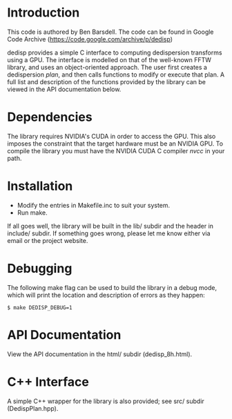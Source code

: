 # Introduction
This code is authored by Ben Barsdell. The code can be found in Google Code Archive (https://code.google.com/archive/p/dedisp)

dedisp provides a simple C interface to computing dedispersion transforms using a GPU. The interface is modelled on that of the well-known FFTW library, and uses an object-oriented approach. The user first creates a dedispersion _plan_, and then calls functions to modify or execute that plan. A full list and description of the functions provided by the library can be viewed in the API documentation below.

# Dependencies

The library requires NVIDIA's CUDA in order to access the GPU. This also imposes the constraint that the target hardware must be an NVIDIA GPU. To compile the library you must have the NVIDIA CUDA C compiler _nvcc_ in your path.

# Installation

- Modify the entries in Makefile.inc to suit your system.
- Run make.

If all goes well, the library will be built in the lib/ subdir and the header in include/ subdir. If something goes wrong, please let me know either via email or the project website.

# Debugging

The following make flag can be used to build the library in a
debug mode, which will print the location and description of errors as
they happen:

`$ make DEDISP_DEBUG=1`

# API Documentation

View the API documentation in the html/ subdir (dedisp_8h.html).

# C++ Interface

A simple C++ wrapper for the library is also provided; see src/ subdir (DedispPlan.hpp).
